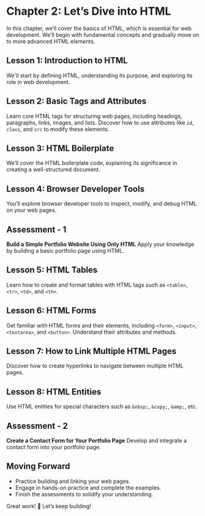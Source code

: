 # **Chapter 2: Let’s Dive into HTML**

In this chapter, we’ll cover the basics of HTML, which is essential for web development. We’ll begin with fundamental concepts and gradually move on to more advanced HTML elements.

## **Lesson 1: Introduction to HTML**

We'll start by defining HTML, understanding its purpose, and exploring its role in web development.

## Lesson 2: Basic Tags and Attributes

Learn core HTML tags for structuring web pages, including headings, paragraphs, links, images, and lists. Discover how to use attributes like `id`, `class`, and `src` to modify these elements.

## **Lesson 3: HTML Boilerplate**

We’ll cover the HTML boilerplate code, explaining its significance in creating a well-structured document.

## **Lesson 4: Browser Developer Tools**

You’ll explore browser developer tools to inspect, modify, and debug HTML on your web pages.

## **Assessment - 1**

**Build a Simple Portfolio Website Using Only HTML**
Apply your knowledge by building a basic portfolio page using HTML.

## **Lesson 5: HTML Tables**

Learn how to create and format tables with HTML tags such as `<table>`, `<tr>`, `<td>`, and `<th>`.

## **Lesson 6: HTML Forms**

Get familiar with HTML forms and their elements, including `<form>`, `<input>`, `<textarea>`, and `<button>`. Understand their attributes and methods.

## **Lesson 7: How to Link Multiple HTML Pages**

Discover how to create hyperlinks to navigate between multiple HTML pages.

## **Lesson 8: HTML Entities**

Use HTML entities for special characters such as `&nbsp;`, `&copy;`, `&amp;`, etc.

## **Assessment - 2**
**Create a Contact Form for Your Portfolio Page**
Develop and integrate a contact form into your portfolio page.

## **Moving Forward**
- Practice building and linking your web pages. 
-  Engage in hands-on practice and complete the examples. 
-  Finish the assessments to solidify your understanding.

Great work! 🚀 Let’s keep building!

<!--stackedit_data:
eyJoaXN0b3J5IjpbLTIxMzI3MTkwNzEsMTM3NTgxNDQ5OSwxMz
M4NTI5NzM5LDYxMDM4ODYyLC02NzQxMjQzNjBdfQ==
-->